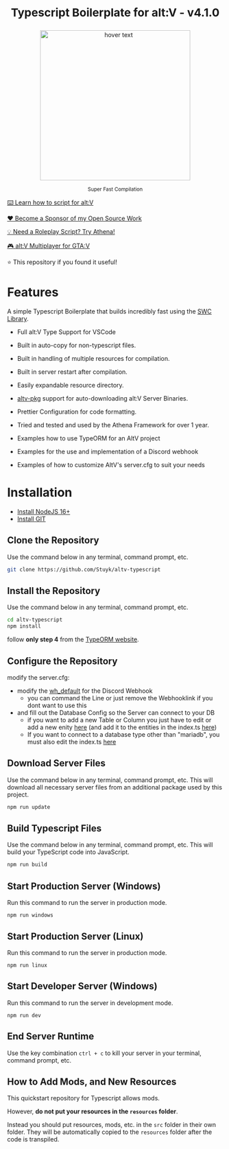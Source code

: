<p align="center" style="font-size: 26px">
	<b>Typescript Boilerplate for alt:V - v4.1.0</b>
</p>
<p align="center">
	<img src="https://thumbs.gfycat.com/FabulousFlawlessLamb-size_restricted.gif" width="350" title="hover text">
</p>

<p align="center">
	<sup>Super Fast Compilation</sup>
</p>

[⌨️ Learn how to script for alt:V](https://altv.stuyk.com/)

[❤️ Become a Sponsor of my Open Source Work](https://github.com/sponsors/Stuyk/)

[💡 Need a Roleplay Script? Try Athena!](https://athenaframework.com/)

[🎮 alt:V Multiplayer for GTA:V](https://altv.mp)

⭐ This repository if you found it useful!

# Features

A simple Typescript Boilerplate that builds incredibly fast using the [SWC Library](https://github.com/swc-project/swc).

-   Full alt:V Type Support for VSCode
-   Built in auto-copy for non-typescript files.
-   Built in handling of multiple resources for compilation.
-   Built in server restart after compilation.
-   Easily expandable resource directory.
-   [altv-pkg](https://github.com/Stuyk/altv-pkg) support for auto-downloading alt:V Server Binaries.
-   Prettier Configuration for code formatting.
-   Tried and tested and used by the Athena Framework for over 1 year.

-   Examples how to use TypeORM for an AltV project
-   Examples for the use and implementation of a Discord webhook
-   Examples of how to customize AltV's server.cfg to suit your needs


# Installation

* [Install NodeJS 16+](https://nodejs.org/en/download/current/)
* [Install GIT](https://git-scm.com/downloads)

## Clone the Repository

Use the command below in any terminal, command prompt, etc.

```sh
git clone https://github.com/Stuyk/altv-typescript
```


## Install the Repository

Use the command below in any terminal, command prompt, etc.

```sh
cd altv-typescript
npm install
```

follow **only step 4** from the [TypeORM website](https://typeorm.io/#installation).

## Configure the Repository

modify the server.cfg:
- modify the [wh_default](https://github.com/BotisDerG/altv-typescript-with-typeorm-and-webhook/blob/cb228b49dad086607e71e1191b9aff04982e4d4c/server.cfg#L25) for the Discord Webhook
	- you can command the Line or just remove the Webhooklink if you dont want to use this
- and fill out the Database Config so the Server can connect to your DB
	- if you want to add a new Table or Column you just have to edit or add a new enity [here](https://github.com/BotisDerG/altv-typescript-with-typeorm-and-webhook/blob/cb228b49dad086607e71e1191b9aff04982e4d4c/src/core/server/modules/db/entities) (and add it to the entities in the index.ts [here](https://github.com/BotisDerG/altv-typescript-with-typeorm-and-webhook/blob/cb228b49dad086607e71e1191b9aff04982e4d4c/src/core/server/modules/db/index.ts#L15))
	- If you want to connect to a database type other than "mariadb", you must also edit the index.ts [here](https://github.com/BotisDerG/altv-typescript-with-typeorm-and-webhook/blob/cb228b49dad086607e71e1191b9aff04982e4d4c/src/core/server/modules/db/index.ts#L9)

## Download Server Files

Use the command below in any terminal, command prompt, etc. This will download all necessary server files from an additional package used by this project.

```sh
npm run update
```

## Build Typescript Files

Use the command below in any terminal, command prompt, etc. This will build your TypeScript code into JavaScript.

```sh
npm run build
```

## Start Production Server (Windows)

Run this command to run the server in production mode.

```
npm run windows
```

## Start Production Server (Linux)

Run this command to run the server in production mode.

```
npm run linux
```

## Start Developer Server (Windows)

Run this command to run the server in development mode.

```
npm run dev
```

## End Server Runtime

Use the key combination `ctrl + c` to kill your server in your terminal, command prompt, etc.

## How to Add Mods, and New Resources

This quickstart repository for Typescript allows mods.

However, **do not put your resources in the `resources` folder**.

Instead you should put resources, mods, etc. in the `src` folder in their own folder. They will be automatically copied to the `resources` folder after the code is transpiled.
